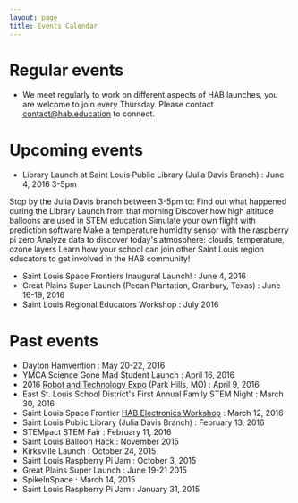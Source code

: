 ```yaml
---
layout: page
title: Events Calendar
---
```


# Regular events

- We meet regularly to work on different aspects of HAB launches, you are welcome to join every Thursday. Please contact contact@hab.education to connect.

# Upcoming events
- Library Launch at Saint Louis Public Library (Julia Davis Branch) : June 4, 2016 3-5pm

Stop by the Julia Davis branch between 3-5pm to:
Find out what happened during the Library Launch from that morning
Discover how high altitude balloons are used in STEM education
Simulate your own flight with prediction software
Make a temperature humidity sensor with the raspberry pi zero
Analyze data to discover today's atmosphere: clouds, temperature, ozone layers
Learn how your school can join other Saint Louis region educators to get involved in the HAB community!

- Saint Louis Space Frontiers Inaugural Launch! : June 4, 2016 
- Great Plains Super Launch (Pecan Plantation, Granbury, Texas) : June 16-19, 2016
- Saint Louis Regional Educators Workshop : July 2016 

# Past events
- Dayton Hamvention : May 20-22, 2016 
- YMCA Science Gone Mad Student Launch : April 16, 2016
- 2016 <a href="https://sites.google.com/site/2016robotechnoexpo/">Robot and Technology Expo</a> (Park Hills, MO) : April 9, 2016
- East St. Louis School District's First Annual Family STEM Night : March 30, 2016
- Saint Louis Space Frontier <a href="http://www.meetup.com/Saint-Louis-Space-Frontier-Meetup/events/229409905/?_af=event&_af_eid=229409905&https=off">HAB Electronics Workshop</a> : March 12, 2016
- Saint Louis Public Library (Julia Davis Branch) : February 13, 2016
- STEMpact STEM Fair : February 11, 2016
- Saint Louis Balloon Hack : November 2015
- Kirksville Launch : October 24, 2015
- Saint Louis Raspberry Pi Jam : October 3, 2015
- Great Plains Super Launch : June 19-21 2015
- SpikeInSpace : March 14, 2015
- Saint Louis Raspberry Pi Jam : January 31, 2015


 
